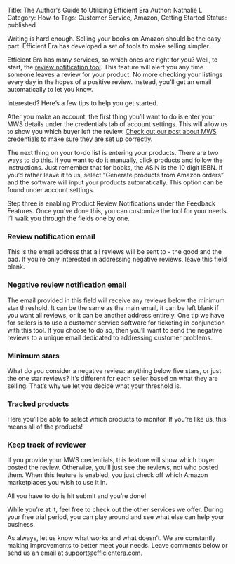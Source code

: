 Title: The Author's Guide to Utilizing Efficient Era
Author: Nathalie L
Category: How-to
Tags: Customer Service, Amazon, Getting Started
Status: published

Writing is hard enough. Selling your books on Amazon should be the easy part. Efficient Era has developed a set of tools to make selling simpler.

Efficient Era has many services, so which ones are right for you? Well, to start, the [review notification tool](https://efficientera.com/pages/feedback/review-notifications.html). This feature will alert you any time someone leaves a review for your product. No more checking your listings every day in the hopes of a positive review. Instead, you’ll get an email automatically to let you know.

Interested? Here’s a few tips to help you get started.

After you make an account, the first thing you’ll want to do is enter your MWS details under the credentials tab of account settings. This will allow us to show you which buyer left the review. [Check out our post about MWS credentials](https://efficientera.com/blog/2015/08/registering-your-amazon-account-with-mws.html) to make sure they are set up correctly.

The next thing on your to-do list is entering your products. There are two ways to do this. If you want to do it manually, click products and follow the instructions. Just remember that for books, the ASIN is the 10 digit ISBN. If you’d rather leave it to us, select “Generate products from Amazon orders” and the software will input your products automatically. This option can be found under account settings.

Step three is enabling Product Review Notifications under the Feedback Features. Once you’ve done this, you can customize the tool for your needs. I’ll walk you through the fields one by one.

### Review notification email

This is the email address that all reviews will be sent to - the good and the bad. If you’re only interested in addressing negative reviews, leave this field blank. 

### Negative review notification email

The email provided in this field will receive any reviews below the minimum star threshold. It can be the same as the main email, it can be left blank if you want all reviews, or it can be another address entirely. One tip we have for sellers is to use a customer service software for ticketing in conjunction with this tool. If you choose to do so, then you’ll want to send the negative reviews to a unique email dedicated to addressing customer problems.

### Minimum stars

What do you consider a negative review: anything below five stars, or just the one star reviews? It’s different for each seller based on what they are selling. That’s why we let you decide what your threshold is. 

### Tracked products

Here you’ll be able to select which products to monitor. If you’re like us, this means all of the products!

### Keep track of reviewer

If you provide your MWS credentials, this feature will show which buyer posted the review. Otherwise, you’ll just see the reviews, not who posted them. When this feature is enabled, you just check off which Amazon marketplaces you wish to use it in.

All you have to do is hit submit and you’re done!

While you’re at it, feel free to check out the other services we offer. During your free trial period, you can play around and see what else can help your business.

As always, let us know what works and what doesn’t. We are constantly making improvements to better meet your needs. Leave comments below or send us an email at [support@efficientera.com](mailto:support@efficientera.com).
